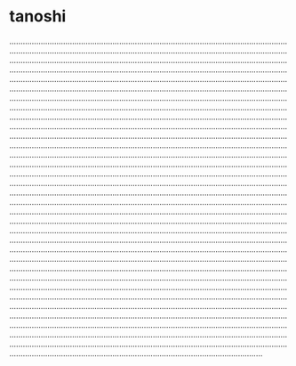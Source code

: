 # tanoshi

.............................................................................................................................................................................................................................................................................................................................................................................................................................................................................................................................................................................................................................................................................................................................................................................................................................................................................................................................................................................................................................................................................................................................................................................................................................................................................................................................................................................................................................................................................................................................................................................................................................................................................................................................................................................................................................................................................................................................................................................................................................................................................................................................................................................................................................................................................................................................................................................................................................................................................................................................................................................................................................................................................................................................................................................................................................................................................................................................................................................................................................................................................................................................................................................................................................................................................................................................................................................................................................................................................................................................................................................................................................................................................................................................................................................................................................................................................................................................................................................................................................................................................................................................................................................................................................................................................................................................................................................